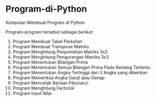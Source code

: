 # Program-di-Python
Kumpulan Membuat Program di Python

Program-program tersebut sebagai berikut:
1. Program Membuat Tabel Perkalian 
2. Program Membuat Transpose Matriks
3. Program Menghitung Penjumlahan Matriks 3x3
4. Program Menghitung Pengurangan Matriks 3x3
5. Program Menentukan Bilangan Prima
6. Program Menentukan Semua Bilangan Prima Pada Rentang Tertentu
7. Program Menentukan Angka Tertinggi dari 3 Angka yang diberikan
8. Program Memeriksa Angka Ganjil atau Genap
9. Program Mencetak Barisan Fibonacci
10. Program Menghitung Factorial
11. Program Input Nilai
